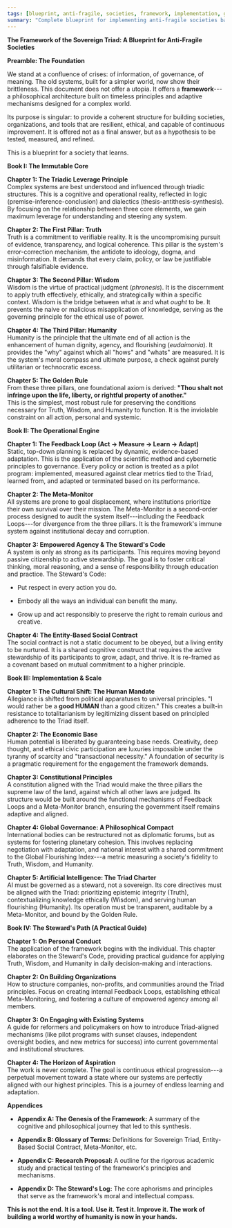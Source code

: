 ```yaml
---
tags: [blueprint, anti-fragile, societies, framework, implementation, governance, complete-guide]
summary: "Complete blueprint for implementing anti-fragile societies based on the Sovereign Triad framework."
---
```


**The Framework of the Sovereign Triad: A Blueprint for Anti-Fragile
Societies**

**Preamble: The Foundation**

We stand at a confluence of crises: of information, of governance, of
meaning. The old systems, built for a simpler world, now show their
brittleness. This document does not offer a utopia. It offers
a **framework**---a philosophical architecture built on timeless
principles and adaptive mechanisms designed for a complex world.

Its purpose is singular: to provide a coherent structure for building
societies, organizations, and tools that are resilient, ethical, and
capable of continuous improvement. It is offered not as a final answer,
but as a hypothesis to be tested, measured, and refined.

This is a blueprint for a society that learns.

**Book I: The Immutable Core**

**Chapter 1: The Triadic Leverage Principle**\
Complex systems are best understood and influenced through triadic
structures. This is a cognitive and operational reality, reflected in
logic (premise-inference-conclusion) and dialectics
(thesis-antithesis-synthesis). By focusing on the relationship between
three core elements, we gain maximum leverage for understanding and
steering any system.

**Chapter 2: The First Pillar: Truth**\
Truth is a commitment to verifiable reality. It is the uncompromising
pursuit of evidence, transparency, and logical coherence. This pillar is
the system\'s error-correction mechanism, the antidote to ideology,
dogma, and misinformation. It demands that every claim, policy, or law
be justifiable through falsifiable evidence.

**Chapter 3: The Second Pillar: Wisdom**\
Wisdom is the virtue of practical judgment (*phronesis*). It is the
discernment to apply truth effectively, ethically, and strategically
within a specific context. Wisdom is the bridge between what *is* and
what *ought* to be. It prevents the naive or malicious misapplication of
knowledge, serving as the governing principle for the ethical use of
power.

**Chapter 4: The Third Pillar: Humanity**\
Humanity is the principle that the ultimate end of all action is the
enhancement of human dignity, agency, and flourishing (*eudaimonia*). It
provides the \"why\" against which all \"hows\" and \"whats\" are
measured. It is the system\'s moral compass and ultimate purpose, a
check against purely utilitarian or technocratic excess.

**Chapter 5: The Golden Rule**\
From these three pillars, one foundational axiom is derived: **\"Thou
shalt not infringe upon the life, liberty, or rightful property of
another.\"**\
This is the simplest, most robust rule for preserving the conditions
necessary for Truth, Wisdom, and Humanity to function. It is the
inviolable constraint on all action, personal and systemic.

**Book II: The Operational Engine**

**Chapter 1: The Feedback Loop (Act -\> Measure -\> Learn -\> Adapt)**\
Static, top-down planning is replaced by dynamic, evidence-based
adaptation. This is the application of the scientific method and
cybernetic principles to governance. Every policy or action is treated
as a pilot program: implemented, measured against clear metrics tied to
the Triad, learned from, and adapted or terminated based on its
performance.

**Chapter 2: The Meta-Monitor**\
All systems are prone to goal displacement, where institutions
prioritize their own survival over their mission. The Meta-Monitor is a
second-order process designed to audit the system itself---including the
Feedback Loops---for divergence from the three pillars. It is the
framework\'s immune system against institutional decay and corruption.

**Chapter 3: Empowered Agency & The Steward\'s Code**\
A system is only as strong as its participants. This requires moving
beyond passive citizenship to active stewardship. The goal is to foster
critical thinking, moral reasoning, and a sense of responsibility
through education and practice. The Steward\'s Code:

-   Put respect in every action you do.

-   Embody all the ways an individual can benefit the many.

-   Grow up and act responsibly to preserve the right to remain curious
    and creative.

**Chapter 4: The Entity-Based Social Contract**\
The social contract is not a static document to be obeyed, but a living
entity to be nurtured. It is a shared cognitive construct that requires
the active stewardship of its participants to grow, adapt, and thrive.
It is re-framed as a covenant based on mutual commitment to a higher
principle.

**Book III: Implementation & Scale**

**Chapter 1: The Cultural Shift: The Human Mandate**\
Allegiance is shifted from political apparatuses to universal
principles. \"I would rather be a **good HUMAN** than a good citizen.\"
This creates a built-in resistance to totalitarianism by legitimizing
dissent based on principled adherence to the Triad itself.

**Chapter 2: The Economic Base**\
Human potential is liberated by guaranteeing base needs. Creativity,
deep thought, and ethical civic participation are luxuries impossible
under the tyranny of scarcity and \"transactional necessity.\" A
foundation of security is a pragmatic requirement for the engagement the
framework demands.

**Chapter 3: Constitutional Principles**\
A constitution aligned with the Triad would make the three pillars the
supreme law of the land, against which all other laws are judged. Its
structure would be built around the functional mechanisms of Feedback
Loops and a Meta-Monitor branch, ensuring the government itself remains
adaptive and aligned.

**Chapter 4: Global Governance: A Philosophical Compact**\
International bodies can be restructured not as diplomatic forums, but
as systems for fostering planetary cohesion. This involves replacing
negotiation with adaptation, and national interest with a shared
commitment to the Global Flourishing Index---a metric measuring a
society\'s fidelity to Truth, Wisdom, and Humanity.

**Chapter 5: Artificial Intelligence: The Triad Charter**\
AI must be governed as a steward, not a sovereign. Its core directives
must be aligned with the Triad: prioritizing epistemic integrity
(Truth), contextualizing knowledge ethically (Wisdom), and serving human
flourishing (Humanity). Its operation must be transparent, auditable by
a Meta-Monitor, and bound by the Golden Rule.

**Book IV: The Steward\'s Path (A Practical Guide)**

**Chapter 1: On Personal Conduct**\
The application of the framework begins with the individual. This
chapter elaborates on the Steward\'s Code, providing practical guidance
for applying Truth, Wisdom, and Humanity in daily decision-making and
interactions.

**Chapter 2: On Building Organizations**\
How to structure companies, non-profits, and communities around the
Triad principles. Focus on creating internal Feedback Loops,
establishing ethical Meta-Monitoring, and fostering a culture of
empowered agency among all members.

**Chapter 3: On Engaging with Existing Systems**\
A guide for reformers and policymakers on how to introduce Triad-aligned
mechanisms (like pilot programs with sunset clauses, independent
oversight bodies, and new metrics for success) into current governmental
and institutional structures.

**Chapter 4: The Horizon of Aspiration**\
The work is never complete. The goal is continuous ethical
progression---a perpetual movement toward a state where our systems are
perfectly aligned with our highest principles. This is a journey of
endless learning and adaptation.

**Appendices**

-   **Appendix A: The Genesis of the Framework:** A summary of the
    cognitive and philosophical journey that led to this synthesis.

-   **Appendix B: Glossary of Terms:** Definitions for Sovereign Triad,
    Entity-Based Social Contract, Meta-Monitor, etc.

-   **Appendix C: Research Proposal:** A outline for the rigorous
    academic study and practical testing of the framework\'s principles
    and mechanisms.

-   **Appendix D: The Steward\'s Log:** The core aphorisms and
    principles that serve as the framework\'s moral and intellectual
    compass.

**This is not the end. It is a tool. Use it. Test it. Improve it. The
work of building a world worthy of humanity is now in your hands.**